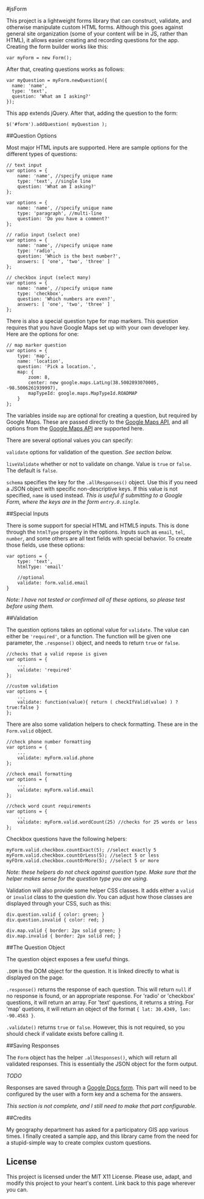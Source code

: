 #jsForm

This project is a lightweight forms library that can construct, validate, and otherwise manipulate custom HTML forms. Although this goes against general site organization (some of your content will be in JS, rather than HTML), it allows easier creating and recording questions for the app. Creating the form builder works like this:

    var myForm = new Form();

After that, creating questions works as follows:

    var myQuestion = myForm.newQuestion({
      name: 'name',
      type: 'text',
      question: 'What am I asking?'
    });
    
This app extends jQuery. After that, adding the question to the form:

    $('#form').addQuestion( myQuestion );
    
##Question Options

Most major HTML inputs are supported. Here are sample options for the different types of questions:

    // text input
    var options = {
        name: 'name', //specify unique name
        type: 'text', //single line
        question: 'What am I asking?'
    };
    
    var options = {
        name: 'name', //specify unique name
        type: 'paragraph', //multi-line
        question: 'Do you have a comment?'
    };
    
    // radio input (select one)
    var options = {
        name: 'name', //specify unique name
        type: 'radio',
        question: 'Which is the best number?',
        answers: [ 'one', 'two', 'three' ]
    };
    
    // checkbox input (select many)
    var options = {
        name: 'name', //specify unique name
        type: 'checkbox',
        question: 'Which numbers are even?',
        answers: [ 'one', 'two', 'three' ]
    };
    
There is also a special question type for map markers. This question requires that you have Google Maps set up with your own developer key. Here are the options for one:

    // map marker question
    var options = {
        type: 'map',
        name: 'location',
        question: 'Pick a location.',
        map: {
            zoom: 8,
            center: new google.maps.LatLng(38.5002893070005, -98.5006261939997),
            mapTypeId: google.maps.MapTypeId.ROADMAP
        }
    };
    
The variables inside `map` are optional for creating a question, but required by Google Maps. These are passed directly to the [Google Maps API](https://developers.google.com/maps/documentation/javascript/tutorial), and all options from the [Google Maps API](https://developers.google.com/maps/documentation/javascript/reference#MapOptions) are supported here.

There are several optional values you can specify:

`validate` options for validation of the question. *See section below.*

`liveValidate` whether or not to validate on change. Value is `true` or `false`. The default is `false`.

`schema` specifies the key for the `.allResponses()` object. Use this if you need a JSON object with specific non-descriptive keys. If this value is not specified, `name` is used instead. *This is useful if submitting to a Google Form, where the keys are in the form `entry.0.single`.*

##Special Inputs

There is some support for special HTML and HTML5 inputs. This is done through the `htmlType` property in the options. Inputs such as `email`, `tel`, `number`, and some others are all text fields with special behavior. To create those fields, use these options:

    var options = {
        type: 'text',
        htmlType: 'email'
        
        //optional
        validate: form.valid.email
    }
    
_Note: I have not tested or confirmed all of these options, so please test before using them._

##Validation

The question options takes an optional value for `validate`. The value can either be `'required'`, or a function. The function will be given one parameter, the `.response()` object, and needs to return `true` or `false`.

    //checks that a valid repose is given
    var options = {
        ...
        validate: 'required'
    };
    
    //custom validation
    var options = {
        ...
        validate: function(value){ return ( checkIfValid(value) ) ? true:false }
    };
    
There are also some validation helpers to check formatting. These are in the `Form.valid` object.

    //check phone number formatting
    var options = {
        ...
        validate: myForm.valid.phone
    };
    
    //check email formatting
    var options = {
        ...
        validate: myForm.valid.email
    };
    
    //check word count requirements
    var options = {
        ...
        validate: myForm.valid.wordCount(25) //checks for 25 words or less
    };
    
Checkbox questions have the following helpers:

    myForm.valid.checkbox.countExact(5); //select exactly 5
    myForm.valid.checkbox.countOrLess(5); //select 5 or less
    myFOrm.valid.checkbox.countOrMore(5); //select 5 or more
    
*Note: these helpers do not check against question type. Make sure that the helper makes sense for the question type you are using.*

Validation will also provide some helper CSS classes. It adds either a `valid` or `invalid` class to the question div. You can adjust how those classes are displayed through your CSS, such as this:

    div.question.valid { color: green; }
    div.question.invalid { color: red; }
    
    div.map.valid { border: 2px solid green; }
    div.map.invalid { border: 2px solid red; }

##The Question Object

The question object exposes a few useful things.

`.DOM` is the DOM object for the question. It is linked directly to what is displayed on the page.

`.response()` returns the response of each question. This will return `null` if no response is found, or an appropriate response. For 'radio' or 'checkbox' questions, it will return an array. For 'text' questions, it returns a string. For 'map' quetions, it will return an object of the format `{ lat: 30.4349, lon: -90.4563 }`.

`.validate()` returns `true` or `false`. However, this is not required, so you should check if validate exists before calling it.

##Saving Responses

The `Form` object has the helper `.allResponses()`, which will return all validated responses. This is essentially the JSON object for the form output.

*TODO*

Responses are saved through a [Google Docs form](http://support.google.com/drive/bin/answer.py?hl=en&answer=87809&topic=1360904&ctx=topic). This part will need to be configured by the user with a form key and a schema for the answers.

_This section is not complete, and I still need to make that part configurable._

##Credits

My geography department has asked for a participatory GIS app various times. I finally created a sample app, and this library came from the need for a stupid-simple way to create complex custom questions.

## License

This project is licensed under the MIT X11 License. Please use, adapt, and modify this project to your heart's content. Link back to this page wherever you can.

